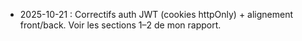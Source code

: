 - 2025-10-21 : Correctifs auth JWT (cookies httpOnly) + alignement front/back. Voir les sections 1–2 de mon rapport.
